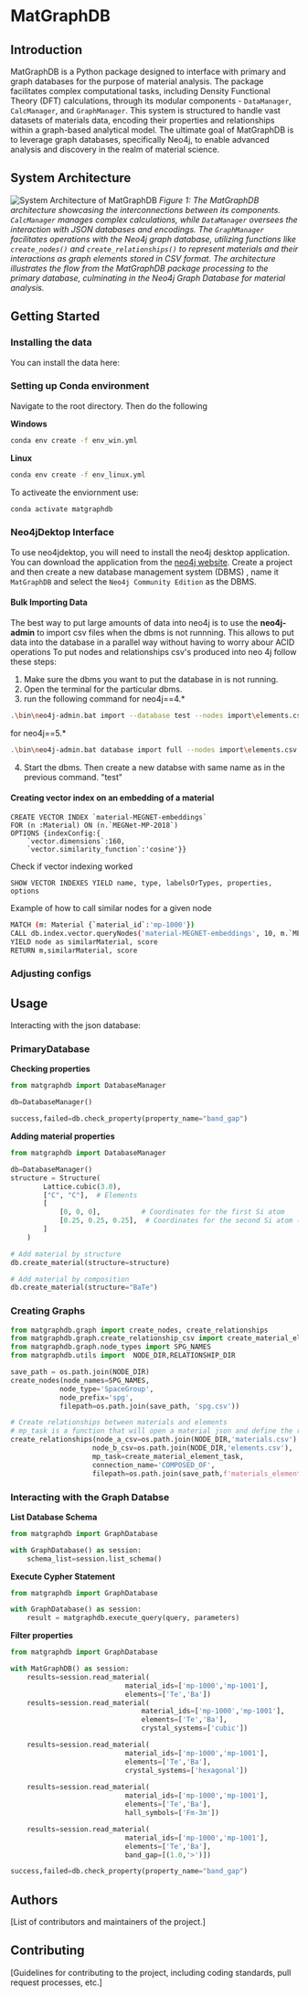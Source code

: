 # MatGraphDB


## Introduction
MatGraphDB is a Python package designed to interface with primary and graph databases for the purpose of material analysis. The package facilitates complex computational tasks, including Density Functional Theory (DFT) calculations, through its modular components - `DataManager`, `CalcManager`, and `GraphManager`. This system is structured to handle vast datasets of materials data, encoding their properties and relationships within a graph-based analytical model. The ultimate goal of MatGraphDB is to leverage graph databases, specifically Neo4j, to enable advanced analysis and discovery in the realm of material science.

## System Architecture
![System Architecture of MatGraphDB](figures/package_database_interface.svg)
*Figure 1: The MatGraphDB architecture showcasing the interconnections between its components. `CalcManager` manages complex calculations, while `DataManager` oversees the interaction with JSON databases and encodings. The `GraphManager` facilitates operations with the Neo4j graph database, utilizing functions like `create_nodes()` and `create_relationships()` to represent materials and their interactions as graph elements stored in CSV format. The architecture illustrates the flow from the MatGraphDB package processing to the primary database, culminating in the Neo4j Graph Database for material analysis.*


## Getting Started

### Installing the data

You can install the data here:




### Setting up Conda environment
Navigate to the root directory. Then do the following


**Windows**
```bash
conda env create -f env_win.yml
```

**Linux**
```bash
conda env create -f env_linux.yml
```

To activeate the enviornment use:

```bash
conda activate matgraphdb
```

### Neo4jDektop Interface
To use neo4jdektop, you will need to install the neo4j desktop application. You can download the application from the [neo4j website](https://neo4j.com/docs/operations-manual/current/installation/). Create a project and then create a new database management system (DBMS) , name it `MatGraphDB` and select the `Neo4j Community Edition` as the DBMS.


#### Bulk Importing Data
The best way to put large amounts of data into neo4j is to use the **neo4j-admin** to import csv files when the dbms is not runnning. This allows to put data into the database in a parallel way without having to worry abour ACID operations
To put nodes and relationships csv's produced into neo 4j follow these steps:

1. Make sure the dbms you want to put the database in is not running.
2. Open the terminal for the particular dbms.
3. run the following command
for neo4j==4.*
```bash
.\bin\neo4j-admin.bat import --database test --nodes import\elements.csv --relationships import\Element_Element.csv
```

for neo4j==5.*
```bash
.\bin\neo4j-admin.bat database import full --nodes import\elements.csv --relationships import\Element_Element.csv --overwrite-destination test
```
4. Start the dbms. Then create a new databse with same name as in the previous command. "test"


#### Creating vector index on an embedding of a material 

```cypher
CREATE VECTOR INDEX `material-MEGNET-embeddings`
FOR (n :Material) ON (n.`MEGNet-MP-2018`) 
OPTIONS {indexConfig:{
    `vector.dimensions`:160,
    `vector.similarity_function`:'cosine'}}
```

Check if vector indexing worked

```cypher
SHOW VECTOR INDEXES YIELD name, type, labelsOrTypes, properties, options
```

Example of how to call similar nodes for a given node

```bash
MATCH (m: Material {`material_id`:'mp-1000'})
CALL db.index.vector.queryNodes('material-MEGNET-embeddings', 10, m.`MEGNet-MP-2018`)
YIELD node as similarMaterial, score
RETURN m,similarMaterial, score
```

### Adjusting configs


## Usage
Interacting with the json database:

### PrimaryDatabase
**Checking properties**
```python
from matgraphdb import DatabaseManager

db=DatabaseManager()

success,failed=db.check_property(property_name="band_gap")

```

**Adding material properties**

```python
from matgraphdb import DatabaseManager

db=DatabaseManager()
structure = Structure(
        Lattice.cubic(3.0),
        ["C", "C"],  # Elements
        [
            [0, 0, 0],          # Coordinates for the first Si atom
            [0.25, 0.25, 0.25],  # Coordinates for the second Si atom (basis of the diamond structure)
        ]
    )

# Add material by structure
db.create_material(structure=structure)

# Add material by composition
db.create_material(structure="BaTe")
```

### Creating Graphs

```python
from matgraphdb.graph import create_nodes, create_relationships
from matgraphdb.graph.create_relationship_csv import create_material_element_task
from matgraphdb.graph.node_types import SPG_NAMES
from matgraphdb.utils import  NODE_DIR,RELATIONSHIP_DIR

save_path = os.path.join(NODE_DIR)
create_nodes(node_names=SPG_NAMES, 
            node_type='SpaceGroup', 
            node_prefix='spg', 
            filepath=os.path.join(save_path, 'spg.csv'))

# Create relationships between materials and elements
# mp_task is a function that will open a material json and define the relationships.
create_relationships(node_a_csv=os.path.join(NODE_DIR,'materials.csv'),
                    node_b_csv=os.path.join(NODE_DIR,'elements.csv'), 
                    mp_task=create_material_element_task,
                    connection_name='COMPOSED_OF',
                    filepath=os.path.join(save_path,f'materials_elements.csv'))
```


### Interacting with the Graph Databse

**List Database Schema**
```python
from matgraphdb import GraphDatabase

with GraphDatabase() as session:
    schema_list=session.list_schema()
```

**Execute Cypher Statement**
```python
from matgraphdb import GraphDatabase

with GraphDatabase() as session:
    result = matgraphdb.execute_query(query, parameters)
```

**Filter properties**
```python
from matgraphdb import GraphDatabase

with MatGraphDB() as session:
    results=session.read_material(
                            material_ids=['mp-1000','mp-1001'], 
                            elements=['Te','Ba'])
    results=session.read_material(
                                material_ids=['mp-1000','mp-1001'],
                                elements=['Te','Ba'], 
                                crystal_systems=['cubic'])

    results=session.read_material(
                            material_ids=['mp-1000','mp-1001'],
                            elements=['Te','Ba'],
                            crystal_systems=['hexagonal'])
                            
    results=session.read_material(
                            material_ids=['mp-1000','mp-1001'],
                            elements=['Te','Ba'],
                            hall_symbols=['Fm-3m'])

    results=session.read_material(
                            material_ids=['mp-1000','mp-1001'],
                            elements=['Te','Ba'],
                            band_gap=[(1.0,'>')])

success,failed=db.check_property(property_name="band_gap")

```


## Authors
[List of contributors and maintainers of the project.]


## Contributing
[Guidelines for contributing to the project, including coding standards, pull request processes, etc.]

